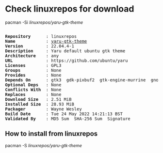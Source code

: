 # Check linuxrepos for download

pacman -Si *linuxrepos/yaru-gtk-theme*

<div class="highlight"><pre class="highlight"><text>
<b>Repository</b>      : linuxrepos
<b>Name</b>            : <a href="../../x86_64/yaru-gtk-theme-22.04.4-1-any.pkg.tar.zst">yaru-gtk-theme</a>
<b>Version</b>         : 22.04.4-1
<b>Description</b>     : Yaru default ubuntu gtk theme
<b>Architecture</b>    : any
<b>URL</b>             : https://github.com/ubuntu/yaru
<b>Licenses</b>        : GPL3
<b>Groups</b>          : None
<b>Provides</b>        : None
<b>Depends On</b>      : gtk3  gdk-pixbuf2  gtk-engine-murrine  gnome-themes-extra
<b>Optional Deps</b>   : None
<b>Conflicts With</b>  : None
<b>Replaces</b>        : None
<b>Download Size</b>   : 2.51 MiB
<b>Installed Size</b>  : 28.93 MiB
<b>Packager</b>        : Wayne Wesley <wayne6324@gmail.com>
<b>Build Date</b>      : Tue 24 May 2022 14:21:13 BST
<b>Validated By</b>    : MD5 Sum  SHA-256 Sum  Signature
</text></pre></div>

## How to install from linuxrepos

pacman -S *linuxrepos/yaru-gtk-theme*
